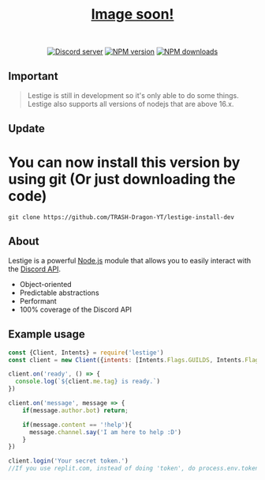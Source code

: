 <div align="center">
  <br />
  <p>
    <a href="https://discord.gg/YM9KxHpcWb"><h1>Image soon!</h1></a>
  </p>
  <br />
  <p>
    <a href="https://discord.gg/YM9KxHpcWb"><img src="https://img.shields.io/discord/863339994000654346?color=5865F2&logo=discord&logoColor=white" alt="Discord server" /></a>
    <a href="https://www.npmjs.com/package/lestige"><img src="https://img.shields.io/npm/v/lestige.svg?maxAge=3600" alt="NPM version" /></a>
    <a href="https://www.npmjs.com/package/lestige"><img src="https://img.shields.io/npm/dt/lestige.svg?maxAge=3600" alt="NPM downloads" /></a>
  </p>
</div>


## Important
> Lestige is still in development so it's only able to do some things. <br>
> Lestige also supports all versions of nodejs that are above 16.x.

## Update

# You can now install this version by using git (Or just downloading the code)
```shell
git clone https://github.com/TRASH-Dragon-YT/lestige-install-dev
```

## About

Lestige is a powerful [Node.js](https://nodejs.org) module that allows you to easily interact with the
[Discord API](https://discord.com/developers/docs/intro).

- Object-oriented
- Predictable abstractions
- Performant
- 100% coverage of the Discord API



## Example usage


```js
const {Client, Intents} = require('lestige')
const client = new Client({intents: [Intents.Flags.GUILDS, Intents.Flags.GUILD_MESSAGES, Intents.Flags.GUILD_MESSAGE_REACTIONS]})

client.on('ready', () => {
  console.log(`${client.me.tag} is ready.`)
})

client.on('message', message => {
    if(message.author.bot) return;

    if(message.content == '!help'){
      message.channel.say('I am here to help :D')
    }
})

client.login('Your secret token.')
//If you use replit.com, instead of doing 'token', do process.env.token.
```
